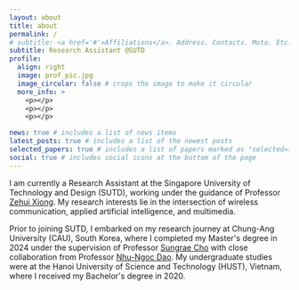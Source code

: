 ```yaml
---
layout: about
title: about
permalink: /
# subtitle: <a href='#'>Affiliations</a>. Address. Contacts. Moto. Etc.
subtitle: Research Assistant @SUTD
profile:
  align: right
  image: prof_pic.jpg
  image_circular: false # crops the image to make it circular
  more_info: >
    <p></p>
    <p></p>
    <p></p>

news: true # includes a list of news items
latest_posts: true # includes a list of the newest posts
selected_papers: true # includes a list of papers marked as "selected={true}"
social: true # includes social icons at the bottom of the page
---
```


<!-- Write your biography here. Tell the world about yourself. Link to your favorite [subreddit](http://reddit.com). You can put a picture in, too. The code is already in, just name your picture `prof_pic.jpg` and put it in the `img/` folder.

Put your address / P.O. box / other info right below your picture. You can also disable any of these elements by editing `profile` property of the YAML header of your `_pages/about.md`. Edit `_bibliography/papers.bib` and Jekyll will render your [publications page](/al-folio/publications/) automatically.

Link to your social media connections, too. This theme is set up to use [Font Awesome icons](https://fontawesome.com/) and [Academicons](https://jpswalsh.github.io/academicons/), like the ones below. Add your Facebook, Twitter, LinkedIn, Google Scholar, or just disable all of them. -->

I am currently a Research Assistant at the Singapore University of Technology and Design (SUTD), working under the guidance of Professor [Zehui Xiong](https://sites.google.com/view/zehuixiong). My research interests lie in the intersection of wireless communication, applied artificial intelligence, and multimedia.

Prior to joining SUTD, I embarked on my research journey at Chung-Ang University (CAU), South Korea, where I completed my Master's degree in 2024 under the supervision of Professor [Sungrae Cho](https://sites.google.com/uclab.re.kr/srcho) with close collaboration from Professor [Nhu-Ngoc Dao](https://pshhlab.github.io/nndao). My undergraduate studies were at the Hanoi University of Science and Technology (HUST), Vietnam, where I received my Bachelor's degree in 2020.

